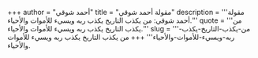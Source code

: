 +++
author = "أحمد شوقي"
title = "مقولة أحمد شوقي"
description = '''مقولة أحمد شوقي: من يكذب التاريخ يكذب ربه ويسيء للأموات والأحياء.'''
quote = '''من يكذب التاريخ يكذب ربه ويسيء للأموات والأحياء.'''
slug = '''من-يكذب-التاريخ-يكذب-ربه-ويسيء-للأموات-والأحياء'''
+++
من يكذب التاريخ يكذب ربه ويسيء للأموات والأحياء.

